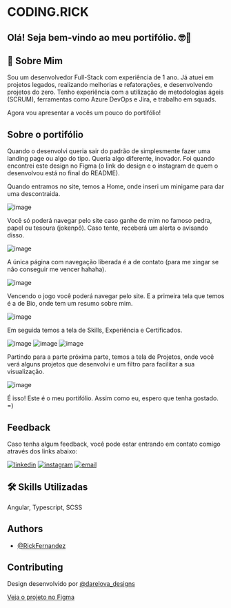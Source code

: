 
# CODING.RICK



## Olá! Seja bem-vindo ao meu portifólio. 🤓👋


## 🚀 Sobre Mim
Sou um desenvolvedor Full-Stack com experiência de 1 ano.
Já atuei em projetos legados, realizando melhorias e refatorações, e desenvolvendo projetos do zero.
Tenho experiência com a utilização de metodologias ágeis (SCRUM), ferramentas como Azure DevOps e Jira, e trabalho em squads.

Agora vou apresentar a vocês um pouco do portifólio!


## Sobre o portifólio

Quando o desenvolvi queria sair do padrão de simplesmente fazer uma landing page ou algo do tipo. Queria algo diferente, inovador. Foi quando encontrei este design no Figma (o link do design e o instagram de quem o desenvolvou está no final do README).

Quando entramos no site, temos a Home, onde inseri um minigame para dar uma descontraida.

![image](https://github.com/RickFernandez/henrique_fernandez-portfolio/assets/89798238/896ead29-94e4-46ab-8da7-37c2ebaa0969)

Você só poderá navegar pelo site caso ganhe de mim no famoso pedra, papel ou tesoura (jokenpô). Caso tente, receberá um alerta o avisando disso.

![image](https://github.com/RickFernandez/henrique_fernandez-portfolio/assets/89798238/0b707438-371e-4e8c-974f-9fd85bdaecfd)

A única página com navegação liberada é a de contato (para me xingar se não conseguir me vencer hahaha).

![image](https://github.com/RickFernandez/henrique_fernandez-portfolio/assets/89798238/18a3e317-9f12-4bcd-9192-f777eb37d50b)

Vencendo o jogo você poderá navegar pelo site. E a primeira tela que temos é a de Bio, onde tem um resumo sobre mim.

![image](https://github.com/RickFernandez/henrique_fernandez-portfolio/assets/89798238/fde610f4-a534-4ade-852a-5082aa90ba4d)

Em seguida temos a tela de Skills, Experiência e Certificados.

![image](https://github.com/RickFernandez/henrique_fernandez-portfolio/assets/89798238/cf573301-281f-40ec-ba51-13415c6433ff)
![image](https://github.com/RickFernandez/henrique_fernandez-portfolio/assets/89798238/fa7c0ddd-7c6b-44b0-83cf-a124104be4e8)
![image](https://github.com/RickFernandez/henrique_fernandez-portfolio/assets/89798238/3ea9b1ec-2534-448a-9f35-bda6fc9b1e7b)

Partindo para a parte próxima parte, temos a tela de Projetos, onde você verá alguns projetos que desenvolvi e um filtro para facilitar a sua visualização.

![image](https://github.com/RickFernandez/henrique_fernandez-portfolio/assets/89798238/8812e07d-24a7-4cc6-96aa-cd060d80fda2)

É isso! Este é o meu portifólio. Assim como eu, espero que tenha gostado. =)


## Feedback

Caso tenha algum feedback, você pode estar entrando em contato comigo através dos links abaixo:

[![linkedin](https://img.shields.io/badge/linkedin-0A66C2?style=for-the-badge&logo=linkedin&logoColor=white)](https://www.linkedin.com/in/henrique-fernandez-bb3751212/)
[![instagram](https://img.shields.io/badge/intagram-E1306C?style=for-the-badge&logo=instagram&logoColor=white)](https://www.instagram.com/coding.rick/?theme=dark)
[![email](https://img.shields.io/badge/-Gmail-%23333?style=for-the-badge&logo=gmail&logoColor=white%22)](mailto:rickfernandez03@gmail.com")
## 🛠 Skills Utilizadas
Angular, Typescript, SCSS


## Authors

- [@RickFernandez](https://www.github.com/RickFernandez)


## Contributing

Design desenvolvido por [@darelova_designs](https://www.instagram.com/darelova_designs/)

[Veja o projeto no Figma](https://www.figma.com/file/UxNhTgQk4Riug76PfcNIss/Portfolio-for-Developers-Concept-V.2-(Community)-(Community)?type=design&node-id=0%3A1&mode=design&t=4oKjwkTUgQ9GXzQ5-1)

